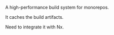 A high-performance build system for monorepos.

It caches the build artifacts.

Need to integrate it with Nx.
